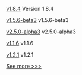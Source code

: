 
[v1.8.4](https://github.com/hyperledger-labs/hlf-operator/releases/tag/v1.8.4) Version 1.8.4

[v1.5.6-beta3](https://github.com/hyperledger/fabric-ca/releases/tag/v1.5.6-beta3) v1.5.6-beta3

[v2.5.0-alpha3](https://github.com/hyperledger/fabric/releases/tag/v2.5.0-alpha3) v2.5.0-alpha3

[v1.1.6](https://github.com/hyperledger/firefly-common/releases/tag/v1.1.6) v1.1.6

[v1.2.1](https://github.com/hyperledger/firefly-sdk-nodejs/releases/tag/v1.2.1) v1.2.1


[See more >>>](https://start-here.hyperledger.org/releases)

